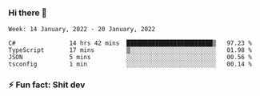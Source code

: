 ### Hi there 👋
<!--START_SECTION:waka-->
```text
Week: 14 January, 2022 - 20 January, 2022

C#               14 hrs 42 mins  ████████████████████████▒   97.23 % 
TypeScript       17 mins         ▒░░░░░░░░░░░░░░░░░░░░░░░░   01.98 % 
JSON             5 mins          ░░░░░░░░░░░░░░░░░░░░░░░░░   00.56 % 
tsconfig         1 min           ░░░░░░░░░░░░░░░░░░░░░░░░░   00.14 % 
```
<!--END_SECTION:waka-->
<!--
**TG4LAaron/TG4LAaron** is a ✨ _special_ ✨ repository because its `README.md` (this file) appears on your GitHub profile.

Here are some ideas to get you started:

- 🔭 I’m currently working on ...
- 🌱 I’m currently learning ...
- 👯 I’m looking to collaborate on ...
- 🤔 I’m looking for help with ...
- 💬 Ask me about ...
- 📫 How to reach me: ...
- 😄 Pronouns: ...
- ⚡ Fun fact: ...
-->
### ⚡ Fun fact: Shit dev
